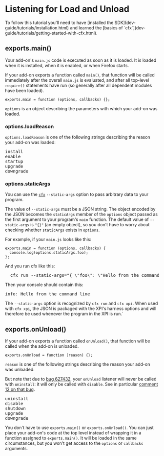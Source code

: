 <!-- This Source Code Form is subject to the terms of the Mozilla Public
   - License, v. 2.0. If a copy of the MPL was not distributed with this
   - file, You can obtain one at http://mozilla.org/MPL/2.0/. -->

# Listening for Load and Unload #

<span class="aside">
To follow this tutorial you'll need to have
[installed the SDK](dev-guide/tutorials/installation.html)
and learned the
[basics of `cfx`](dev-guide/tutorials/getting-started-with-cfx.html).
</span>

## exports.main() ##

Your add-on's `main.js` code is executed as soon as it is loaded. It is loaded
when it is installed, when it is enabled, or when Firefox starts.

If your add-on exports a function called `main()`, that function will be
called immediately after the overall `main.js` is evaluated, and after all
top-level `require()` statements have run (so generally after all dependent
modules have been loaded).

    exports.main = function (options, callbacks) {};

`options` is an object describing the parameters with which your add-on was
loaded.

### options.loadReason ###

`options.loadReason` is one of the following strings
describing the reason your add-on was loaded: 

<pre>
install
enable
startup
upgrade
downgrade
</pre>

### options.staticArgs ###

You can use the [`cfx`](dev-guide/cfx-tool.html)
`--static-args` option to pass arbitrary data to your
program.

The value of `--static-args` must be a JSON string. The object encoded by the
JSON becomes the `staticArgs` member of the `options` object passed as the
first argument to your program's `main` function. The default value of
`--static-args` is `"{}"` (an empty object), so you don't have to worry about
checking whether `staticArgs` exists in `options`.

For example, if your `main.js` looks like this:

    exports.main = function (options, callbacks) {
      console.log(options.staticArgs.foo);
    };

And you run cfx like this:

<pre>
  cfx run --static-args="{ \"foo\": \"Hello from the command line\" }"
</pre>

Then your console should contain this:

<pre>
info: Hello from the command line
</pre>

The `--static-args` option is recognized by `cfx run` and `cfx xpi`.
When used with `cfx xpi`, the JSON is packaged with the XPI's harness options
and will therefore be used whenever the program in the XPI is run.`

## exports.onUnload() ##

If your add-on exports a function called `onUnload()`, that function
will be called when the add-on is unloaded.

    exports.onUnload = function (reason) {};

`reason` is one of the following strings describing the reason your add-on was
unloaded:

<span class="aside">But note that due to
[bug 627432](https://bugzilla.mozilla.org/show_bug.cgi?id=627432),
your `onUnload` listener will never be called with `uninstall`: it
will only be called with `disable`. See in particular
[comment 12 on that bug](https://bugzilla.mozilla.org/show_bug.cgi?id=627432#c12).</span>

<pre>
uninstall
disable
shutdown
upgrade
downgrade
</pre>

You don't have to use `exports.main()` or `exports.onUnload()`. You can just place
your add-on's code at the top level instead of wrapping it in a function
assigned to `exports.main()`. It will be loaded in the same circumstances, but
you won't get access to the `options` or `callbacks` arguments.
